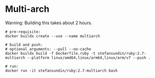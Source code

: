 # Multi-arch

Warning: Building this takes about 2 hours.

```
# pre-requisite:
docker buildx create --use --name multiarch

# build and push:
# optional arguments: --pull --no-cache
docker buildx build -f Dockerfile.ruby -t stefansundin/ruby:2.7-multiarch --platform linux/amd64,linux/arm64,linux/arm/v7 --push .

# run:
docker run -it stefansundin/ruby:2.7-multiarch bash
```
